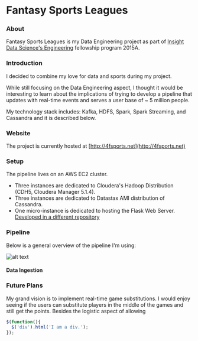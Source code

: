 # Fantasy Sports Leagues

### About
Fantasy Sports Leagues is my Data Engineering project as part of [Insight Data Science's Engineering](http://insightdataengineering.com) fellowship program 2015A. 

### Introduction
I decided to combine my love for data and sports during my project. 

While still focusing on the Data Engineering aspect, I thought it would be interesting to learn about the implications of trying to develop a pipeline that updates with real-time events and serves a user base of ~ 5 million people. 

My technology stack includes: Kafka, HDFS, Spark, Spark Streaming, and Cassandra and it is described below.

### Website
The project is currently hosted at [http://4fsports.net](http://4fsports.net)

### Setup
The pipeline lives on an AWS EC2 cluster. 

* Three instances are dedicated to Cloudera's Hadoop Distribution (CDH5, Cloudera Manager 5.1.4).
* Three instances are dedicated to Datastax AMI distribution of Cassandra.
* One micro-instance is dedicated to hosting the Flask Web Server. [Developed in a different repository](http://https://github.com/soliverost/FantasySportsLeaguesWebsite)

### Pipeline

Below is a general overview of the pipeline I'm using:

![alt text](https://github.com/soliverost/FantasySportsLeagues/img/pipeline.png)


#### Data Ingestion


### Future Plans
My grand vision is to implement real-time game substitutions. I would enjoy seeing if the users can substitute players in the middle of the games and still get the points. Besides the logistic aspect of allowing 

```javascript
$(function(){
  $('div').html('I am a div.');
});
```


